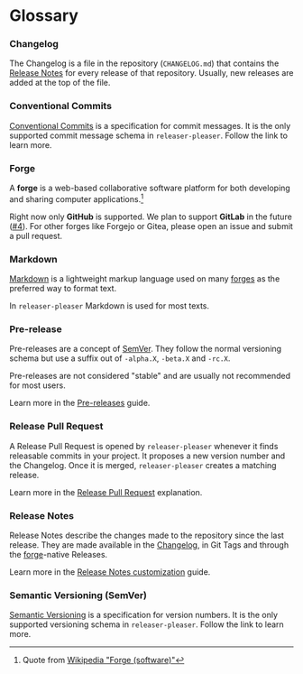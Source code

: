 # Glossary

### Changelog

The Changelog is a file in the repository (`CHANGELOG.md`) that contains the [Release Notes](#release-notes) for every release of that repository. Usually, new releases are added at the top of the file.

### Conventional Commits

[Conventional Commits](https://www.conventionalcommits.org/en/v1.0.0/) is a specification for commit messages. It is the only supported commit message schema in `releaser-pleaser`. Follow the link to learn more.

### Forge

A **forge** is a web-based collaborative software platform for both developing and sharing computer applications.[^wp-forge]

Right now only **GitHub** is supported. We plan to support **GitLab** in the future ([#4](https://github.com/apricote/releaser-pleaser/issues/4)). For other forges like Forgejo or Gitea, please open an issue and submit a pull request.

[^wp-forge]: Quote from [Wikipedia "Forge (software)"](<https://en.wikipedia.org/wiki/Forge_(software)>)

### Markdown

[Markdown](https://en.wikipedia.org/wiki/Markdown) is a lightweight markup language used on many [forges](#forge) as the preferred way to format text.

In `releaser-pleaser` Markdown is used for most texts.

### Pre-release

Pre-releases are a concept of [SemVer](#semantic-versioning-semver). They follow the normal versioning schema but use a suffix out of `-alpha.X`, `-beta.X` and `-rc.X`.

Pre-releases are not considered "stable" and are usually not recommended for most users.

Learn more in the [Pre-releases](../guides/pre-releases.md) guide.

### Release Pull Request

A Release Pull Request is opened by `releaser-pleaser` whenever it finds releasable commits in your project. It proposes a new version number and the Changelog. Once it is merged, `releaser-pleaser` creates a matching release.

Learn more in the [Release Pull Request](../explanation/release-pr.md) explanation.

### Release Notes

Release Notes describe the changes made to the repository since the last release. They are made available in the [Changelog](#changelog), in Git Tags and through the [forge](#forge)-native Releases.

Learn more in the [Release Notes customization](../guides/release-notes.md) guide.

### Semantic Versioning (SemVer)

[Semantic Versioning](https://semver.org/) is a specification for version numbers. It is the only supported versioning schema in `releaser-pleaser`. Follow the link to learn more.
